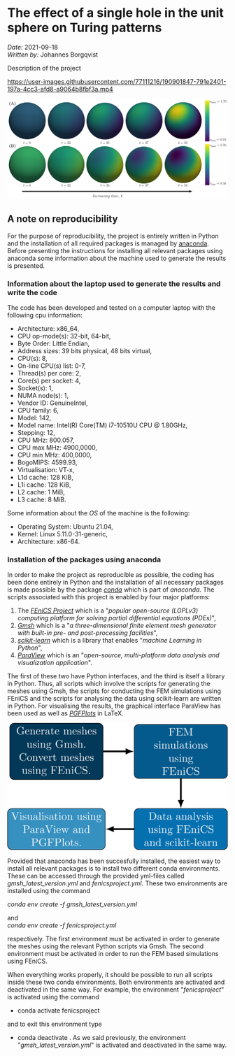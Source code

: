 # The effect of a single hole in the unit sphere on Turing patterns
*Date:* 2021-09-18<br>
*Written by:* Johannes Borgqvist<br>


Description of the project

https://user-images.githubusercontent.com/77111216/190901847-791e2401-197a-4cc3-afd8-a9064b8fbf3a.mp4


![Pattern of the Schnakenberg model](./Figures/Schnakenberg_pattern_formation.png)







## A note on reproducibility
For the purpose of reproducibility, the project is entirely written in Python and the installation of all required packages is managed by [anaconda](https://docs.anaconda.com/anaconda/install/index.html). Before presenting the instructions for installing all relevant packages using anaconda some information about the machine used to generate the results is presented. 

### Information about the laptop used to generate the results and write the code
The code has been developed and tested on a computer laptop with the following cpu information:

* Architecture:                    x86_64,
* CPU op-mode(s):                  32-bit, 64-bit,
* Byte Order:                      Little Endian,                                                                                                      
* Address sizes:                   39 bits physical, 48 bits virtual,                                                                                  
* CPU(s):                          8,
* On-line CPU(s) list:             0-7,
* Thread(s) per core:              2,
* Core(s) per socket:              4,
* Socket(s):                       1,
* NUMA node(s):                    1,
* Vendor ID:                       GenuineIntel,
* CPU family:                      6,
* Model:                           142,
* Model name:                      Intel(R) Core(TM) i7-10510U CPU @ 1.80GHz,
* Stepping:                        12,
* CPU MHz:                         800.057,
* CPU max MHz:                     4900,0000,
* CPU min MHz:                     400,0000,
* BogoMIPS:                        4599.93,
* Virtualisation:                  VT-x,
* L1d cache:                       128 KiB,
* L1i cache:                       128 KiB,
* L2 cache:                        1 MiB,
* L3 cache:                        8 MiB.

Some information about the *OS* of the machine is the following:

* Operating System: Ubuntu 21.04, 
* Kernel: Linux 5.11.0-31-generic,
* Architecture: x86-64.



### Installation of the packages using anaconda

In order to make the project as reproducible as possible, the coding has been done entirely in Python and the installation of all necessary packages is made possible by the package [*conda*](https://anaconda.org/anaconda/conda) which is part of *anaconda*. The scripts associated with this project is enabled by four major platforms:
	
1. The [*FEniCS Project*](https://fenicsproject.org/) which is a "*popular open-source (LGPLv3) computing platform for solving partial differential equations (PDEs)*",
2. [*Gmsh*](https://gmsh.info/) which is a "*a three-dimensional finite element mesh generator with built-in pre- and post-processing facilities*",
3. [*scikit-learn*](https://scikit-learn.org/stable/) which is a library that enables "*machine Learning in Python*",
4. [*ParaView*](https://www.paraview.org/) which is an "*open-source, multi-platform data analysis and visualization application*".


The first of these two have Python interfaces, and the third is itself a library in Python. Thus, all scripts which involve the scripts for generating the meshes using Gmsh, the scripts for conducting the FEM simulations using FEniCS and the scripts for analysing the data using scikit-learn are written in Python. For visualising the results, the graphical interface ParaView has been used as well as [*PGFPlots*](http://pgfplots.sourceforge.net/) in LaTeX. 

![Work flow](./Figures/diagram.png)


Provided that anaconda has been succesfully installed, the easiest way to install all relevant packages is to install two different conda environments. These can be accessed through the provided yml-files called *gmsh\_latest\_version.yml* and *fenicsproject.yml*. These two environments are installed using the command<br>

*conda env create -f gmsh\_latest\_version.yml*<br>

and<br>
*conda env create -f fenicsproject.yml*<br>

respectively. The first environment must be activated in order to generate the meshes using the relevant Python scripts via Gmsh. The second environment must be activated in order to run the FEM based simulations using FEniCS. 



When everything works properly, it should be possible to run all scripts inside these two conda environments. Both environments are activated and deactivated in the same way. For example, the environment  "*fenicsproject*" is activated using the command

* conda activate fenicsproject

and to exit this environment type

* conda deactivate
. As we said previously, the environment "*gmsh\_latest\_version.yml*" is activated and deactivated in the same way.






